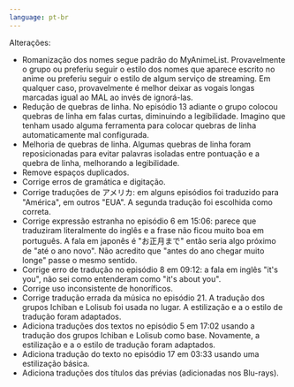 ```yaml
---
language: pt-br
---
```


Alterações:

- Romanização dos nomes segue padrão do MyAnimeList. Provavelmente o grupo ou preferiu seguir o estilo dos nomes que aparece escrito no anime ou preferiu seguir o estilo de algum serviço de streaming. Em qualquer caso, provavelmente é melhor deixar as vogais longas marcadas igual ao MAL ao invés de ignorá-las.
- Redução de quebras de linha. No episódio 13 adiante o grupo colocou quebras de linha em falas curtas, diminuindo a legibilidade. Imagino que tenham usado alguma ferramenta para colocar quebras de linha automaticamente mal configurada.
- Melhoria de quebras de linha. Algumas quebras de linha foram reposicionadas para evitar palavras isoladas entre pontuação e a quebra de linha, melhorando a legibilidade.
- Remove espaços duplicados.
- Corrige erros de gramática e digitação.
- Corrige traduções de アメリカ: em alguns episódios foi traduzido para "América", em outros "EUA". A segunda tradução foi escolhida como correta.
- Corrige expressão estranha no episódio 6 em 15:06: parece que traduziram literalmente do inglês e a frase não ficou muito boa em português. A fala em japonês é "お正月まで" então seria algo próximo de "até o ano novo". Não acredito que "antes do ano chegar muito longe" passe o mesmo sentido.
- Corrige erro de tradução no episódio 8 em 09:12: a fala em inglês "it's you", não sei como entenderam como "it's about you".
- Corrige uso inconsistente de honoríficos.
- Corrige tradução errada da música no episódio 21. A tradução dos grupos Ichiban e Lolisub foi usada no lugar. A estilização e a o estilo de tradução foram adaptados.
- Adiciona traduções dos textos no episódio 5 em 17:02 usando a tradução dos grupos Ichiban e Lolisub como base. Novamente, a estilização e a o estilo de tradução foram adaptados.
- Adiciona tradução do texto no episódio 17 em 03:33 usando uma estilização básica.
- Adiciona traduções dos títulos das prévias (adicionadas nos Blu-rays).
